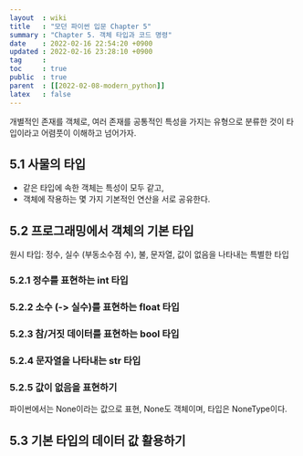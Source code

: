 ```yaml
---
layout  : wiki
title   : "모던 파이썬 입문 Chapter 5"
summary : "Chapter 5. 객체 타입과 코드 명령"
date    : 2022-02-16 22:54:20 +0900
updated : 2022-02-16 23:28:10 +0900
tag     : 
toc     : true
public  : true
parent  : [[2022-02-08-modern_python]]
latex   : false
---
```


개별적인 존재를 객체로, 여러 존재를 공통적인 특성을 가지는 유형으로 분류한 것이 타입이라고 어렴풋이 이해하고 넘어가자.  

## 5.1 사물의 타입

* 같은 타입에 속한 객체는 특성이 모두 같고,
* 객체에 작용하는 몇 가지 기본적인 연산을 서로 공유한다.

## 5.2 프로그래밍에서 객체의 기본 타입

원시 타입: 정수, 실수 (부동소수점 수), 불, 문자열, 값이 없음을 나타내는 특별한 타입  

### 5.2.1 정수를 표현하는 int 타입

### 5.2.2 소수 (-> 실수)를 표현하는 float 타입

### 5.2.3 참/거짓 데이터를 표현하는 bool 타입

### 5.2.4 문자열을 나타내는 str 타입

### 5.2.5 값이 없음을 표현하기

파이썬에서는 None이라는 값으로 표현, None도 객체이며, 타입은 NoneType이다.

## 5.3 기본 타입의 데이터 값 활용하기


